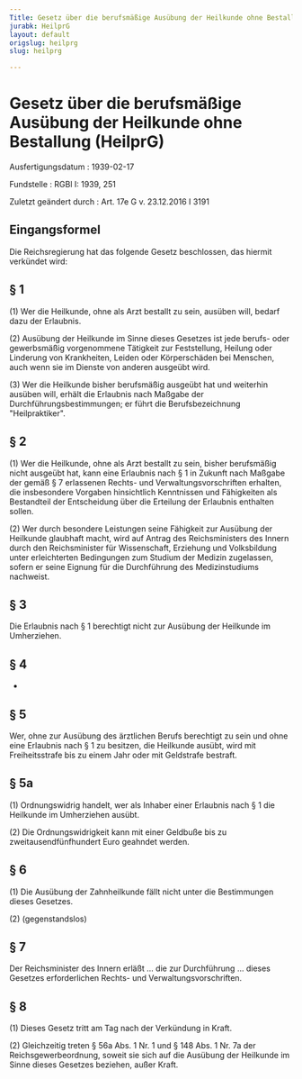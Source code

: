 ```yaml
---
Title: Gesetz über die berufsmäßige Ausübung der Heilkunde ohne Bestallung
jurabk: HeilprG
layout: default
origslug: heilprg
slug: heilprg

---
```


# Gesetz über die berufsmäßige Ausübung der Heilkunde ohne Bestallung (HeilprG)

Ausfertigungsdatum
:   1939-02-17

Fundstelle
:   RGBl I: 1939, 251

Zuletzt geändert durch
:   Art. 17e G v. 23.12.2016 I 3191


## Eingangsformel

Die Reichsregierung hat das folgende Gesetz beschlossen, das hiermit verkündet wird:


## § 1

(1) Wer die Heilkunde, ohne als Arzt bestallt zu sein, ausüben will, bedarf dazu der Erlaubnis.

(2) Ausübung der Heilkunde im Sinne dieses Gesetzes ist jede berufs- oder gewerbsmäßig vorgenommene Tätigkeit zur Feststellung, Heilung oder Linderung von Krankheiten, Leiden oder Körperschäden bei Menschen, auch wenn sie im Dienste von anderen ausgeübt wird.

(3) Wer die Heilkunde bisher berufsmäßig ausgeübt hat und weiterhin ausüben will, erhält die Erlaubnis nach Maßgabe der Durchführungsbestimmungen; er führt die Berufsbezeichnung "Heilpraktiker".


## § 2

(1) Wer die Heilkunde, ohne als Arzt bestallt zu sein, bisher berufsmäßig nicht ausgeübt hat, kann eine Erlaubnis nach § 1 in Zukunft nach Maßgabe der gemäß § 7 erlassenen Rechts- und Verwaltungsvorschriften erhalten, die insbesondere Vorgaben hinsichtlich Kenntnissen und Fähigkeiten als Bestandteil der Entscheidung über die Erteilung der Erlaubnis enthalten sollen.

(2) Wer durch besondere Leistungen seine Fähigkeit zur Ausübung der Heilkunde glaubhaft macht, wird auf Antrag des
Reichsministers des Innern              durch den
Reichsminister für Wissenschaft, Erziehung und Volksbildung              unter erleichterten Bedingungen zum Studium der Medizin zugelassen, sofern er seine Eignung für die Durchführung des Medizinstudiums nachweist.


## § 3

Die Erlaubnis nach § 1 berechtigt nicht zur Ausübung der Heilkunde im Umherziehen.


## § 4

-


## § 5

Wer, ohne zur Ausübung des ärztlichen Berufs berechtigt zu sein und ohne eine Erlaubnis nach § 1 zu besitzen, die Heilkunde ausübt, wird mit Freiheitsstrafe bis zu einem Jahr oder mit Geldstrafe bestraft.


## § 5a

(1) Ordnungswidrig handelt, wer als Inhaber einer Erlaubnis nach § 1 die Heilkunde im Umherziehen ausübt.

(2) Die Ordnungswidrigkeit kann mit einer Geldbuße bis zu zweitausendfünfhundert Euro geahndet werden.


## § 6

(1) Die Ausübung der Zahnheilkunde fällt nicht unter die Bestimmungen dieses Gesetzes.

(2) (gegenstandslos)


## § 7

Der
Reichsminister des Innern              erläßt ... die zur Durchführung ... dieses Gesetzes erforderlichen Rechts- und Verwaltungsvorschriften.


## § 8

(1) Dieses Gesetz tritt am Tag nach der Verkündung in Kraft.

(2) Gleichzeitig treten § 56a Abs. 1 Nr. 1 und § 148 Abs. 1 Nr. 7a der Reichsgewerbeordnung, soweit sie sich auf die Ausübung der Heilkunde im Sinne dieses Gesetzes beziehen, außer Kraft.

